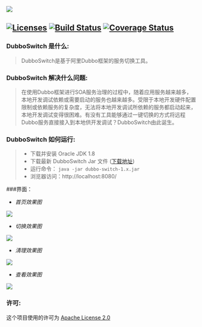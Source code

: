 ![](https://raw.githubusercontent.com/xburning/dubbo-switch/master/images/dubbo_switch_logo.png)

[![Licenses](https://img.shields.io/hexpm/l/plug.svg?maxAge=2592000)](http://www.apache.org/licenses/LICENSE-2.0.html) [![Build Status](https://travis-ci.org/xburning/dubbo-switch.svg?branch=master)](https://travis-ci.org/xburning/dubbo-switch) [![Coverage Status](https://coveralls.io/repos/github/xburning/dubbo-switch/badge.svg?branch=master)](https://coveralls.io/github/xburning/dubbo-switch?branch=master)
------------

### DubboSwitch 是什么:
>DubboSwitch是基于阿里Dubbo框架的服务切换工具。

### DubboSwitch 解决什么问题:
>在使用Dubbo框架进行SOA服务治理的过程中，随着应用服务越来越多，本地开发调试依赖或需要启动的服务也越来越多。受限于本地开发硬件配置限制或依赖服务的复杂度，无法将本地开发调试所依赖的服务都启动起来，本地开发调试变得很困难。有没有工具能够通过一键切换的方式将远程Dubbo服务直接接入到本地供开发调试？DubboSwitch由此诞生。

### DubboSwitch 如何运行:
>- 下载并安装 Oracle JDK 1.8
>- 下载最新 DubboSwitch Jar 文件 ([下载地址](https://github.com/xburning/dubbo-switch/releases "下载"))
>- 运行命令： `java -jar dubbo-switch-1.x.jar`
>- 浏览器访问：http://localhost:8080/

###界面：

- *首页效果图*

![](https://raw.githubusercontent.com/xburning/dubbo-switch/master/images/home_page.jpg)

- *切换效果图*

![](https://raw.githubusercontent.com/xburning/dubbo-switch/master/images/switch_page.jpg)

- *清理效果图*

![](https://raw.githubusercontent.com/xburning/dubbo-switch/master/images/clear_page.jpg)

- *查看效果图*

![](https://raw.githubusercontent.com/xburning/dubbo-switch/master/images/view_page.jpg)

### 许可:
这个项目使用的许可为 [Apache License 2.0](http://www.apache.org/licenses/LICENSE-2.0.html)

